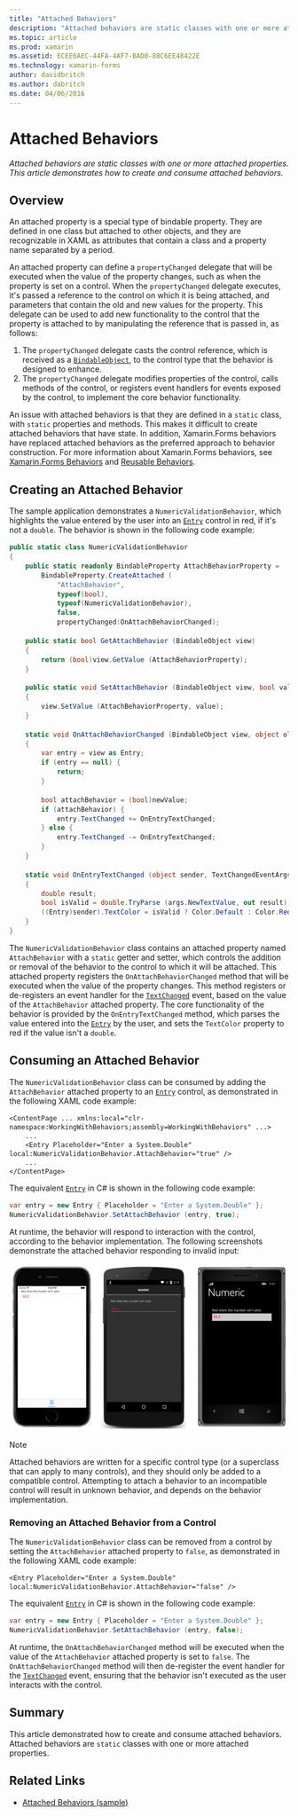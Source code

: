 ```yaml
---
title: "Attached Behaviors"
description: "Attached behaviors are static classes with one or more attached properties. This article demonstrates how to create and consume attached behaviors."
ms.topic: article
ms.prod: xamarin
ms.assetid: ECEE6AEC-44FA-4AF7-BAD0-88C6EE48422E
ms.technology: xamarin-forms
author: davidbritch
ms.author: dabritch
ms.date: 04/06/2016
---
```


# Attached Behaviors

_Attached behaviors are static classes with one or more attached properties. This article demonstrates how to create and consume attached behaviors._

## Overview

An attached property is a special type of bindable property. They are defined in one class but attached to other objects, and they are recognizable in XAML as attributes that contain a class and a property name separated by a period.

An attached property can define a `propertyChanged` delegate that will be executed when the value of the property changes, such as when the property is set on a control. When the `propertyChanged` delegate executes, it's passed a reference to the control on which it is being attached, and parameters that contain the old and new values for the property. This delegate can be used to add new functionality to the control that the property is attached to by manipulating the reference that is passed in, as follows:

1. The `propertyChanged` delegate casts the control reference, which is received as a [`BindableObject`](https://developer.xamarin.com/api/type/Xamarin.Forms.BindableObject/), to the control type that the behavior is designed to enhance.
1. The `propertyChanged` delegate modifies properties of the control, calls methods of the control, or registers event handlers for events exposed by the control, to implement the core behavior functionality.

An issue with attached behaviors is that they are defined in a `static` class, with `static` properties and methods. This makes it difficult to create attached behaviors that have state. In addition, Xamarin.Forms behaviors have replaced attached behaviors as the preferred approach to behavior construction. For more information about Xamarin.Forms behaviors, see [Xamarin.Forms Behaviors](~/xamarin-forms/app-fundamentals/behaviors/creating.md) and [Reusable Behaviors](~/xamarin-forms/app-fundamentals/behaviors/reusable/index.md).

## Creating an Attached Behavior

The sample application demonstrates a `NumericValidationBehavior`, which highlights the value entered by the user into an [`Entry`](https://developer.xamarin.com/api/type/Xamarin.Forms.Entry/) control in red, if it's not a `double`. The behavior is shown in the following code example:

```csharp
public static class NumericValidationBehavior
{
	public static readonly BindableProperty AttachBehaviorProperty =
		BindableProperty.CreateAttached (
			"AttachBehavior",
			typeof(bool),
			typeof(NumericValidationBehavior),
			false,
			propertyChanged:OnAttachBehaviorChanged);

	public static bool GetAttachBehavior (BindableObject view)
	{
		return (bool)view.GetValue (AttachBehaviorProperty);
	}

	public static void SetAttachBehavior (BindableObject view, bool value)
	{
		view.SetValue (AttachBehaviorProperty, value);
	}

	static void OnAttachBehaviorChanged (BindableObject view, object oldValue, object newValue)
	{
		var entry = view as Entry;
		if (entry == null) {
			return;
		}

		bool attachBehavior = (bool)newValue;
		if (attachBehavior) {
			entry.TextChanged += OnEntryTextChanged;
		} else {
			entry.TextChanged -= OnEntryTextChanged;
		}
	}

	static void OnEntryTextChanged (object sender, TextChangedEventArgs args)
	{
		double result;
		bool isValid = double.TryParse (args.NewTextValue, out result);
		((Entry)sender).TextColor = isValid ? Color.Default : Color.Red;
	}
}
```

The `NumericValidationBehavior` class contains an attached property named `AttachBehavior` with a `static` getter and setter, which controls the addition or removal of the behavior to the control to which it will be attached. This attached property registers the `OnAttachBehaviorChanged` method that will be executed when the value of the property changes. This method registers or de-registers an event handler for the [`TextChanged`](https://developer.xamarin.com/api/event/Xamarin.Forms.Entry.TextChanged/) event, based on the value of the `AttachBehavior` attached property. The core functionality of the behavior is provided by the `OnEntryTextChanged` method, which parses the value entered into the [`Entry`](https://developer.xamarin.com/api/type/Xamarin.Forms.Entry/) by the user, and sets the `TextColor` property to red if the value isn't a `double`.

## Consuming an Attached Behavior

The `NumericValidationBehavior` class can be consumed by adding the `AttachBehavior` attached property to an [`Entry`](https://developer.xamarin.com/api/type/Xamarin.Forms.Entry/) control, as demonstrated in the following XAML code example:

```xaml
<ContentPage ... xmlns:local="clr-namespace:WorkingWithBehaviors;assembly=WorkingWithBehaviors" ...>
    ...
	<Entry Placeholder="Enter a System.Double" local:NumericValidationBehavior.AttachBehavior="true" />
	...
</ContentPage>
```

The equivalent [`Entry`](https://developer.xamarin.com/api/type/Xamarin.Forms.Entry/) in C# is shown in the following code example:

```csharp
var entry = new Entry { Placeholder = "Enter a System.Double" };
NumericValidationBehavior.SetAttachBehavior (entry, true);
```

At runtime, the behavior will respond to interaction with the control, according to the behavior implementation. The following screenshots demonstrate the attached behavior responding to invalid input:

[![](attached-images/screenshots-sml.png "Sample Application with Attached Behavior")](attached-images/screenshots.png#lightbox "Sample Application with Attached Behavior")

> [!NOTE]
> Attached behaviors are written for a specific control type (or a superclass that can apply to many controls), and they should only be added to a compatible control. Attempting to attach a behavior to an incompatible control will result in unknown behavior, and depends on the behavior implementation.

### Removing an Attached Behavior from a Control

The `NumericValidationBehavior` class can be removed from a control by setting the `AttachBehavior` attached property to `false`, as demonstrated in the following XAML code example:

```xaml
<Entry Placeholder="Enter a System.Double" local:NumericValidationBehavior.AttachBehavior="false" />
```

The equivalent [`Entry`](https://developer.xamarin.com/api/type/Xamarin.Forms.Entry/) in C# is shown in the following code example:

```csharp
var entry = new Entry { Placeholder = "Enter a System.Double" };
NumericValidationBehavior.SetAttachBehavior (entry, false);
```

At runtime, the `OnAttachBehaviorChanged` method will be executed when the value of the `AttachBehavior` attached property is set to `false`. The `OnAttachBehaviorChanged` method will then de-register the event handler for the [`TextChanged`](https://developer.xamarin.com/api/event/Xamarin.Forms.Entry.TextChanged/) event, ensuring that the behavior isn't executed as the user interacts with the control.

## Summary

This article demonstrated how to create and consume attached behaviors. Attached behaviors are `static` classes with one or more attached properties.


## Related Links

- [Attached Behaviors (sample)](https://developer.xamarin.com/samples/xamarin-forms/behaviors/attachednumericvalidationbehavior/)
